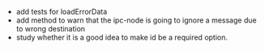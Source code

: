 - add tests for loadErrorData
- add method to warn that the ipc-node is going to ignore a message due to wrong destination
- study whether it is a good idea to make id be a required option.
